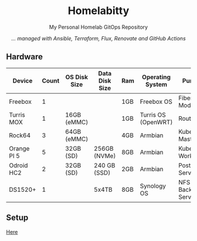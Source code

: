 <div align="center">

# Homelabitty


My Personal Homelab GitOps Repository

_... managed with Ansible, Terraform, Flux, Renovate and GitHub Actions_
</div>

## Hardware


| Device      | Count | OS Disk Size | Data Disk Size | Ram | Operating System    | Purpose             |
|-------------|-------|--------------|----------------|-----|---------------------|---------------------|
| Freebox     | 1     |              |                | 1GB | Freebox OS          | Fiber Modem         |
| Turris MOX  | 1     | 16GB (eMMC)  |                | 1GB | Turris OS (OpenWRT) | Router              |
| Rock64      | 3     | 64GB (eMMC)  |                | 4GB | Armbian             | Kubernetes Masters  |
| Orange PI 5 | 5     | 32GB (SD)    | 256GB (NVMe)   | 8GB | Armbian             | Kubernetes Workers  |
| Odroid HC2  | 2     | 32GB (SD)    | 240 GB (SSD)   | 2GB | Armbian             | Postgresql Servers  |
| DS1520+     | 1     |              | 5x4TB          | 8GB | Synology OS         | NFS + Backup Server |


## Setup

[Here](docs/SETUP.md)

